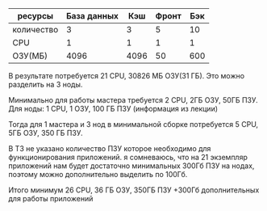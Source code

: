 ресурсы|База данных|Кэш| Фронт |Бэк
---|---|---|---|---
количество|3|3|5|10
CPU|1|1|1|1
ОЗУ(МБ)|4096|4096|50|600

В результате потребуется 21 CPU, 30826  МБ ОЗУ(31 ГБ). Это можно разделить на 3 ноды.

Минимально для работы мастера требуется 2 CPU, 2ГБ ОЗУ, 50ГБ ПЗУ. Для ноды: 1 CPU, 1 ОЗУ, 100 ГБ ПЗУ (информация из лекции)

Тогда для 1 мастера  и 3 нод в минимальной сборке потребуется  5 CPU, 5ГБ ОЗУ, 350 ГБ ПЗУ.

В ТЗ не указано количество ПЗУ которое необходимо для функционирования приложений. я сомневаюсь, что на 21 экземпляр приложений нам будет достаточно минимальных 300Гб ПЗУ на нодах, поэтому можно дополнительно выделить по 100Гб.


Итого минимум 26 CPU, 36 ГБ ОЗУ, 350ГБ ПЗУ +300Гб дополнительных для работы приложений

